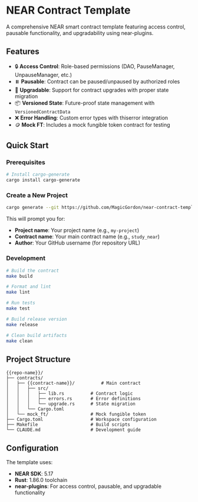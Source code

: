 # NEAR Contract Template

A comprehensive NEAR smart contract template featuring access control, pausable functionality, and upgradability using near-plugins.

## Features

- 🔒 **Access Control**: Role-based permissions (DAO, PauseManager, UnpauseManager, etc.)
- ⏸️ **Pausable**: Contract can be paused/unpaused by authorized roles
- 🔄 **Upgradable**: Support for contract upgrades with proper state migration
- 📦 **Versioned State**: Future-proof state management with `VersionedContractData`
- ❌ **Error Handling**: Custom error types with thiserror integration
- 🪙 **Mock FT**: Includes a mock fungible token contract for testing

## Quick Start

### Prerequisites

```bash
# Install cargo-generate
cargo install cargo-generate
```

### Create a New Project

```bash
cargo generate --git https://github.com/MagicGordon/near-contract-template.git
```

This will prompt you for:
- **Project name**: Your project name (e.g., `my-project`)
- **Contract name**: Your main contract name (e.g., `study_near`)
- **Author**: Your GitHub username (for repository URL)

### Development

```bash
# Build the contract
make build

# Format and lint
make lint

# Run tests
make test

# Build release version
make release

# Clean build artifacts
make clean
```

## Project Structure

```
{{repo-name}}/
├── contracts/
│   ├── {{contract-name}}/          # Main contract
│   │   ├── src/
│   │   │   ├── lib.rs          # Contract logic
│   │   │   ├── errors.rs       # Error definitions
│   │   │   └── upgrade.rs      # State migration
│   │   └── Cargo.toml
│   └── mock_ft/                # Mock fungible token
├── Cargo.toml                  # Workspace configuration
├── Makefile                    # Build scripts
└── CLAUDE.md                   # Development guide
```

## Configuration

The template uses:
- **NEAR SDK**: 5.17
- **Rust**: 1.86.0 toolchain
- **near-plugins**: For access control, pausable, and upgradable functionality
